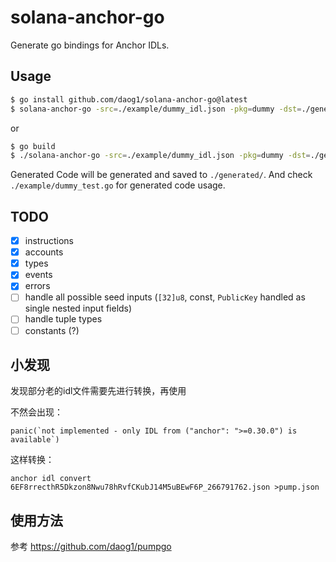 # solana-anchor-go

Generate go bindings for Anchor IDLs.


## Usage

```bash
$ go install github.com/daog1/solana-anchor-go@latest
$ solana-anchor-go -src=./example/dummy_idl.json -pkg=dummy -dst=./generated/dummy
```
or

```bash
$ go build
$ ./solana-anchor-go -src=./example/dummy_idl.json -pkg=dummy -dst=./generated/dummy
```

Generated Code will be generated and saved to `./generated/`.
And check `./example/dummy_test.go` for generated code usage.



## TODO
- [x] instructions
- [x] accounts
- [x] types
- [x] events
- [x] errors
- [ ] handle all possible seed inputs (`[32]u8`, const, `PublicKey` handled as single nested input fields)
- [ ] handle tuple types
- [ ] constants (?)

## 小发现
发现部分老的idl文件需要先进行转换，再使用

不然会出现：
```
panic(`not implemented - only IDL from ("anchor": ">=0.30.0") is available`)
```
这样转换：
```
anchor idl convert  6EF8rrecthR5Dkzon8Nwu78hRvfCKubJ14M5uBEwF6P_266791762.json >pump.json
```

## 使用方法

参考 https://github.com/daog1/pumpgo
